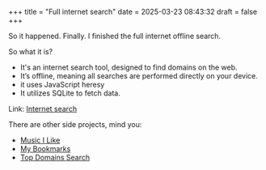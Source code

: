 +++
title = "Full internet search"
date = 2025-03-23 08:43:32
draft = false
+++

So it happened. Finally. I finished the full internet offline search.

So what it is?

 - It's an internet search tool, designed to find domains on the web.
 - It’s offline, meaning all searches are performed directly on your device.
 - it uses JavaScript heresy
 - It utilizes SQLite to fetch data.

Link: [Internet search](https://rumca-js.github.io/internet)

There are other side projects, mind you:
 - [Music I Like](https://rumca-js.github.io/music)
 - [My Bookmarks](https://rumca-js.github.io/bookmarks)
 - [Top Domains Search](https://rumca-js.github.io/top)
